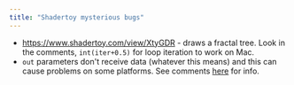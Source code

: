 ```yaml
---
title: "Shadertoy mysterious bugs"
---
```


- https://www.shadertoy.com/view/XtyGDR - draws a fractal tree. Look in the comments, `int(iter+0.5)` for loop iteration to work on Mac.
- `out` parameters don't receive data (whatever this means) and this can cause problems on some platforms. See comments [here](https://www.shadertoy.com/view/NdS3Dh) for info.
